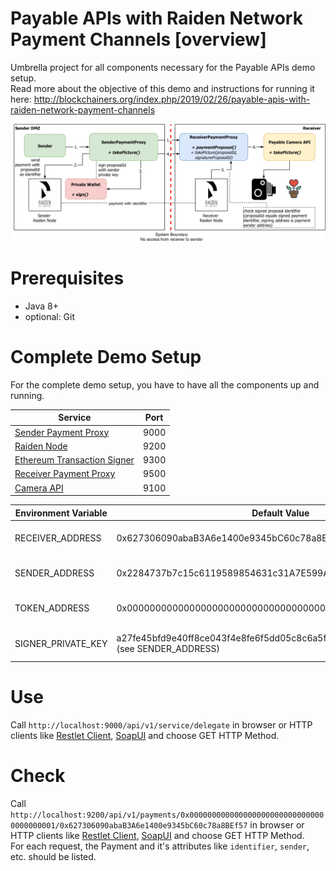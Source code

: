 # Payable APIs with Raiden Network Payment Channels [overview]

Umbrella project for all components necessary for the Payable APIs demo setup.  
Read more about the objective of this demo and instructions for running it here: http://blockchainers.org/index.php/2019/02/26/payable-apis-with-raiden-network-payment-channels  

![Integration overview](docs/img/paidAPI.png)

# Prerequisites

* Java 8+
* optional: Git

# Complete Demo Setup

For the complete demo setup, you have to have all the components up and running.

| Service | Port |
| --- | --- |
| [Sender Payment Proxy](raiden-payment-sender-proxy) | 9000 |
| [Raiden Node](raiden-mock) | 9200 | 
| [Ethereum Transaction Signer](ethereum-transaction-signer) | 9300 | 
| [Receiver Payment Proxy](raiden-payment-proxy) | 9500 |
| [Camera API](payable-service) | 9100 |

| Environment Variable | Default Value | Component |
| --- | --- | --- |
| RECEIVER_ADDRESS | 0x627306090abaB3A6e1400e9345bC60c78a8BEf57 | Sender Payment Proxy |
| SENDER_ADDRESS | 0x2284737b7c15c6119589854631c31A7E599A3dB3 | Sender Payment Proxy |
| TOKEN_ADDRESS | 0x0000000000000000000000000000000000000001 | Sender Payment Proxy |
| SIGNER_PRIVATE_KEY | a27fe45bfd9e40ff8ce043f4e8fe6f5dd05c8c6a5ff8494fbe334349500830b5 (see SENDER_ADDRESS) | Ethereum Transaction Signer |

# Use

Call `http://localhost:9000/api/v1/service/delegate` in browser or HTTP clients like [Restlet Client](https://restlet.com/modules/client/), [SoapUI](https://www.soapui.org/) and choose GET HTTP Method.

# Check

Call `http://localhost:9200/api/v1/payments/0x0000000000000000000000000000000000000001/0x627306090abaB3A6e1400e9345bC60c78a8BEf57` in browser or HTTP clients like [Restlet Client](https://restlet.com/modules/client/), [SoapUI](https://www.soapui.org/) and choose GET HTTP Method.  
For each request, the Payment and it's attributes like `identifier`, `sender`, etc. should be listed.
